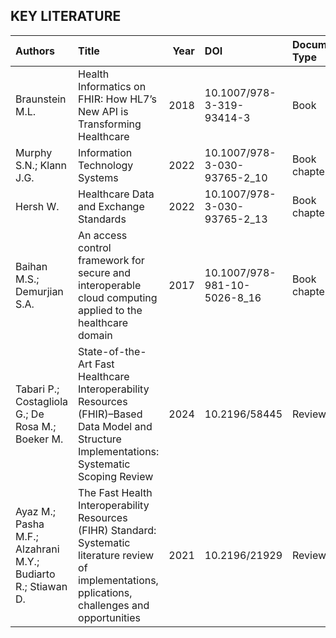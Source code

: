
## KEY LITERATURE

| Authors                                                      | Title                                                                                                                                                  |   Year | DOI                          | Document Type   |   Cited by |
|:-------------------------------------------------------------|:-------------------------------------------------------------------------------------------------------------------------------------------------------|-------:|:-----------------------------|:----------------|-----------:|
| Braunstein M.L.                                              | Health Informatics on FHIR: How HL7’s New API is Transforming Healthcare                                                                               |   2018 | 10.1007/978-3-319-93414-3    | Book            |         43 |
| Murphy S.N.; Klann J.G.                                      | Information Technology Systems                                                                                                                         |   2022 | 10.1007/978-3-030-93765-2_10 | Book chapter    |          0 |
| Hersh W.                                                     | Healthcare Data and Exchange Standards                                                                                                                 |   2022 | 10.1007/978-3-030-93765-2_13 | Book chapter    |          0 |
| Baihan M.S.; Demurjian S.A.                                  | An access control framework for secure and interoperable cloud computing applied to the healthcare domain                                              |   2017 | 10.1007/978-981-10-5026-8_16 | Book chapter    |          1 |
| Tabari P.; Costagliola G.; De Rosa M.; Boeker M.             | State-of-the-Art Fast Healthcare Interoperability Resources (FHIR)–Based Data Model and Structure Implementations: Systematic Scoping Review           |   2024 | 10.2196/58445                | Review          |          0 |
| Ayaz M.; Pasha M.F.; Alzahrani M.Y.; Budiarto R.; Stiawan D. | The Fast Health Interoperability Resources (FIHR) Standard: Systematic literature review of implementations, pplications, challenges and opportunities |   2021 | 10.2196/21929                | Review          |        109 |
